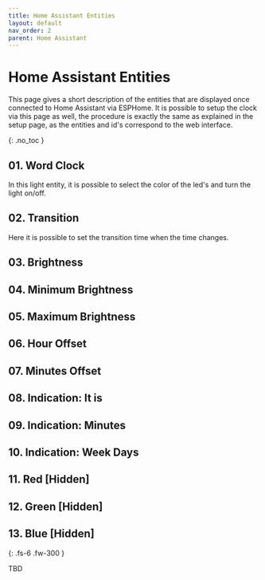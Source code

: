 ```yaml
---
title: Home Assistant Entities
layout: default
nav_order: 2
parent: Home Assistant
---
```


# Home Assistant Entities
This page gives a short description of the entities that are displayed once connected to Home Assistant via ESPHome. It is possible to setup the clock via this page as well, the procedure is exactly the same as explained in the setup page, as the entities and id's correspond to the web interface.

{: .no_toc }

## 01. Word Clock
In this light entity, it is possible to select the color of the led's and turn the light on/off.

## 02. Transition
Here it is possible to set the transition time when the time changes.

## 03. Brightness


## 04. Minimum Brightness

## 05. Maximum Brightness

## 06. Hour Offset

## 07. Minutes Offset

## 08. Indication: It is

## 09. Indication: Minutes

## 10. Indication: Week Days

## 11. Red [Hidden]

## 12. Green [Hidden]

## 13. Blue [Hidden]
{: .fs-6 .fw-300 }

TBD